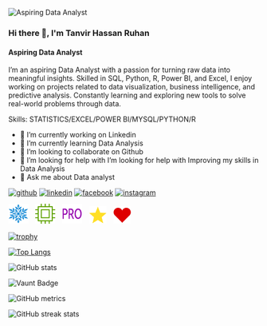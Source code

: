 ![Aspiring Data Analyst ](https://media.licdn.com/dms/image/v2/D4D16AQFgDUnSTsmpIw/profile-displaybackgroundimage-shrink_350_1400/B4DZetI0CWGsAc-/0/1750956462457?e=1758758400&v=beta&t=md9YFQkCFj6LGTseap6EciCe_HK0QjcuClBNUeh-yHE)

### Hi there 👋, I'm Tanvir Hassan Ruhan
#### Aspiring Data Analyst 
I’m an aspiring Data Analyst with a passion for turning raw data into meaningful insights. Skilled in SQL, Python, R, Power BI, and Excel, I enjoy working on projects related to data visualization, business intelligence, and predictive analysis. Constantly learning and exploring new tools to solve real-world problems through data.

Skills: STATISTICS/EXCEL/POWER BI/MYSQL/PYTHON/R

- 🔭 I’m currently working on Linkedin 
- 🌱 I’m currently learning Data Analysis  
- 👯 I’m looking to collaborate on Github  
- 🤔 I’m looking for help with I’m looking for help with   Improving my skills in Data Analysis 
- 💬 Ask me about Data analyst  


[<img src='https://cdn.jsdelivr.net/npm/simple-icons@3.0.1/icons/github.svg' alt='github' height='40'>](https://github.com/Tanvir-Hassan-Ruhan19)  [<img src='https://cdn.jsdelivr.net/npm/simple-icons@3.0.1/icons/linkedin.svg' alt='linkedin' height='40'>](https://www.linkedin.com/in/tanvirhassanruhan/)  [<img src='https://cdn.jsdelivr.net/npm/simple-icons@3.0.1/icons/facebook.svg' alt='facebook' height='40'>](https://www.facebook.com/tanvirhasan.ruhan.1)  [<img src='https://cdn.jsdelivr.net/npm/simple-icons@3.0.1/icons/instagram.svg' alt='instagram' height='40'>](https://www.instagram.com/tanvir_ruhan/)  

<a href='https://archiveprogram.github.com/'><img src='https://raw.githubusercontent.com/acervenky/animated-github-badges/master/assets/acbadge.gif' width='40' height='40'></a> <a href='https://docs.github.com/en/developers'><img src='https://raw.githubusercontent.com/acervenky/animated-github-badges/master/assets/devbadge.gif' width='40' height='40'></a> <a href='https://github.com/pricing'><img src='https://raw.githubusercontent.com/acervenky/animated-github-badges/master/assets/pro.gif' width='40' height='40'></a> <a href='https://stars.github.com/'><img src='https://raw.githubusercontent.com/acervenky/animated-github-badges/master/assets/starbadge.gif' width='35' height='35'></a> <a href='https://docs.github.com/en/github/supporting-the-open-source-community-with-github-sponsors'><img src='https://raw.githubusercontent.com/acervenky/animated-github-badges/master/assets/sponsorbadge.gif' width='35' height='35'></a> 

[![trophy](https://github-profile-trophy.vercel.app/?username=Tanvir-Hassan-Ruhan19)](https://github.com/ryo-ma/github-profile-trophy)

[![Top Langs](https://github-readme-stats.vercel.app/api/top-langs/?username=Tanvir-Hassan-Ruhan19)](https://github.com/anuraghazra/github-readme-stats)

![GitHub stats](https://github-readme-stats.vercel.app/api?username=Tanvir-Hassan-Ruhan19&show_icons=true&count_private=true)  

![Vaunt Badge](https://api.vaunt.dev/v1/github/entities/Tanvir-Hassan-Ruhan19/contributions?format=svg&private=true)  

![GitHub metrics](https://metrics.lecoq.io/Tanvir-Hassan-Ruhan19)  

![GitHub streak stats](https://streak-stats.demolab.com/?user=Tanvir-Hassan-Ruhan19)  

